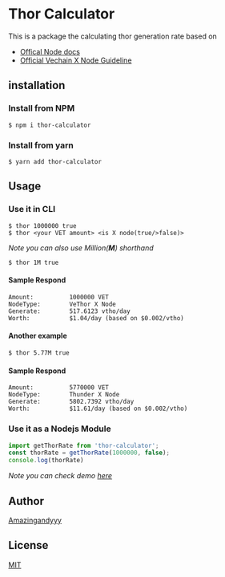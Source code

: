 # Thor Calculator
This is a package the calculating thor generation rate based on 
- [Offical Node docs](https://medium.com/@vechainofficial/vechain-apotheosis-part-ii-thor-power-forged-974111a93278 )
- [Official Vechain X Node Guideline](https://medium.com/@vechainofficial/vechain-x-series-6b77b746b4b2)

## installation

### Install from NPM

```terminal
$ npm i thor-calculator
```

### Install from yarn

```terminal
$ yarn add thor-calculator
```

## Usage

### Use it in CLI

```terminal
$ thor 1000000 true
$ thor <your VET amount> <is X node(true/>false)>
```

*Note you can also use Million(**M**) shorthand*

```terminal
$ thor 1M true
```

#### Sample Respond

```terminal
Amount:          1000000 VET
NodeType:        VeThor X Node
Generate:        517.6123 vtho/day
Worth:           $1.04/day (based on $0.002/vtho)
```

#### Another example
```terminal
$ thor 5.77M true
```

#### Sample Respond

```terminal
Amount:          5770000 VET
NodeType:        Thunder X Node
Generate:        5802.7392 vtho/day
Worth:           $11.61/day (based on $0.002/vtho)
```

### Use it as a Nodejs Module

```javascript
import getThorRate from 'thor-calculator';
const thorRate = getThorRate(1000000, false);
console.log(thorRate)
```

*Note you can check demo [here](https://github.com/VechainCommunity/thor-calculator/blob/master/demo.js)*

## Author
[Amazingandyyy](https://github.com/amazingandyyy)

## License
[MIT](https://github.com/VechainCommunity/thor-calculator/blob/master/license)